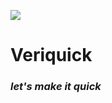![](https://github.com/user-attachments/assets/792990f5-d14b-4748-aa5f-172783c17faa)

# Veriquick
### *let's make it quick*


